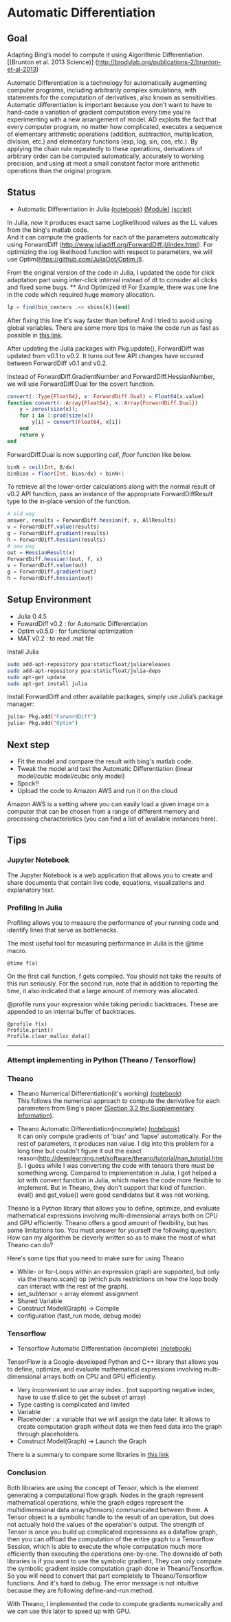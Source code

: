 # Automatic Differentiation

Goal
------------
Adapting Bing’s model to compute it using Algorithmic Differentiation.
[(Brunton et al. 2013 Science)] (http://brodylab.org/publications-2/brunton-et-al-2013)

Automatic Differentiation is a technology for automatically augmenting computer programs, including arbitrarily complex simulations, with statements for the computation of derivatives, also known as sensitivities. Automatic differentiation is important because you don't want to have to hand-code a variation of gradient computation every time you're experimenting with a new arrangement of model. AD exploits the fact that every computer program, no matter how complicated, executes a sequence of elementary arithmetic operations (addition, subtraction, multiplication, division, etc.) and elementary functions (exp, log, sin, cos, etc.). By applying the chain rule repeatedly to these operations, derivatives of arbitrary order can be computed automatically, accurately to working precision, and using at most a small constant factor more arithmetic operations than the original program.

Status
-------
* Automatic Differentiation in Julia [(notebook)](https://github.com/misun6312/autodiff/blob/master/Julia_autodiff.ipynb) [(Module)](https://github.com/misun6312/autodiff/blob/master/julia/AutodiffModule.jl) [(script)](https://github.com/misun6312/autodiff/blob/master/julia/job_script.jl)

In Julia, now it produces exact same Loglikelihood values as the LL values from the bing's matlab code.  
And it can compute the gradients for each of the parameters automatically using ForwardDiff (http://www.juliadiff.org/ForwardDiff.jl/index.html). For optimizing the log likelihood function with respect to parameters, we will use Optim(https://github.com/JuliaOpt/Optim.jl). 

From the original version of the code in Julia, I updated the code for click adaptation part using inter-click interval instead of dt to consider all clicks and fixed some bugs. ** And Optimized it! For Example, there was one line in the code which required huge memory allocation.
```julia
lp = find(bin_centers .<= sbins[k])[end]
```
After fixing this line it's way faster than before! And I tried to avoid using global variables. There are some more tips to make the code run as fast as possible in [this link](http://docs.julialang.org/en/release-0.4/manual/performance-tips/?highlight=performance). 

After updating the Julia packages with Pkg.update(), ForwardDiff was updated from v0.1 to v0.2. It turns out few API changes have occured between ForwardDiff v0.1 and v0.2.  

Instead of ForwardDiff.GradientNumber and ForwardDiff.HessianNumber, we will use ForwardDiff.Dual for the covert function.
```julia
convert(::Type{Float64}, x::ForwardDiff.Dual) = Float64(x.value)
function convert(::Array{Float64}, x::Array{ForwardDiff.Dual}) 
    y = zeros(size(x)); 
    for i in 1:prod(size(x)) 
        y[i] = convert(Float64, x[i]) 
    end
    return y
end
```
ForwardDiff.Dual is now supporting *ceil, floor* function like below. 
```julia
binN = ceil(Int, B/dx) 
binBias = floor(Int, bias/dx) + binN+1  
```
To retrieve all the lower-order calculations along with the normal result of v0.2 API function, pass an instance of the appropriate ForwardDiffResult type to the in-place version of the function.
```julia
# old way
answer, results = ForwardDiff.hessian(f, x, AllResults)
v = ForwardDiff.value(results)
g = ForwardDiff.gradient(results)
h = ForwardDiff.hessian(results) 
# new way
out = HessianResult(x)
ForwardDiff.hessian!(out, f, x)
v = ForwardDiff.value(out)
g = ForwardDiff.gradient(out)
h = ForwardDiff.hessian(out)
```


Setup Environment
-------
* Julia 0.4.5  
* FowardDiff v0.2 : for Automatic Differentiation
* Optim v0.5.0 : for functional optimization
* MAT v0.2 : to read .mat file

Install Julia
```bash
sudo add-apt-repository ppa:staticfloat/juliareleases
sudo add-apt-repository ppa:staticfloat/julia-deps
sudo apt-get update
sudo apt-get install julia
```
Install ForwardDiff and other available packages, simply use Julia’s package manager:
```bash
julia> Pkg.add("ForwardDiff")
julia> Pkg.add("Optim")
```

Next step
-------
* Fit the model and compare the result with bing's matlab code. 
* Tweak the model and test the Automatic Differentiation (linear model/cubic model/cubic only model)
* Spock!! 
* Upload the code to Amazon AWS and run it on the cloud

Amazon AWS is a setting where you can easily load a given image on a computer that can be chosen from a range of different memory and processing characteristics (you can find a list of available instances here). 

Tips
-------
### Jupyter Notebook
The Jupyter Notebook is a web application that allows you to create and share documents that contain live code, equations, visualizations and explanatory text. 

### Profiling In Julia
Profiling allows you to measure the performance of your running code and identify lines that serve as bottlenecks.

The most useful tool for measuring performance in Julia is the @time macro.
```
@time f(x)
```
On the first call function, f gets compiled. You should not take the results of this run seriously. For the second run, note that in addition to reporting the time, it also indicated that a large amount of memory was allocated.

@profile runs your expression while taking periodic backtraces. These are appended to an internal buffer of backtraces.
```
@profile f(x)
Profile.print()
Profile.clear_malloc_data() 
```


******
### Attempt implementing in Python (Theano / Tensorflow) 

### Theano 
* Theano Numerical Differentiation(it's working) [(notebook)](https://github.com/misun6312/autodiff/blob/master/Theano_NumericDiff.ipynb)   
This follows the numerical approach to compute the derivative for each parameters from Bing's paper [(Section 3.2 the Supplementary Information)](http://science.sciencemag.org/content/suppl/2013/04/04/340.6128.95.DC1).  

* Theano Automatic Differentiation(incomplete) [(notebook)](https://github.com/misun6312/autodiff/blob/master/Theano_autodiff.ipynb)   
It can only compute gradients of 'bias' and 'lapse' automatically. For the rest of parameters, it produces nan value.
I dig into this problem for a long time but couldn't figure it out the exact reason(http://deeplearning.net/software/theano/tutorial/nan_tutorial.html).
I guess while I was converting the code with tensors there must be something wrong. Compared to implementation in Julia, I got helped a lot with convert function in Julia, which makes the code more flexible to implement. But in Theano, they don't support that kind of function. eval() and get_value() were good candidates but it was not working. 

Theano is a Python library that allows you to define, optimize, and evaluate mathematical expressions involving multi-dimensional arrays both on CPU and GPU efficiently. Theano offers a good amount of flexibility, but has some limitations too. You must answer for yourself the following question: How can my algorithm be cleverly written so as to make the most of what Theano can do?   

Here's some tips that you need to make sure for using Theano
- While- or for-Loops within an expression graph are supported, but only via the theano.scan() op (which puts restrictions on how the loop body can interact with the rest of the graph).
- set_subtensor = array element assignment
- Shared Variable
- Construct Model(Graph) -> Compile
- configuration (fast_run mode, debug mode)

### Tensorflow 
* Tensorflow Automatic Differentiation (incomplete) [(notebook)](https://github.com/misun6312/autodiff/blob/master/Tensorflow_autodiff3.ipynb)  

TensorFlow is a Google-developed Python and C++ library that allows you to define, optimize, and evaluate mathematical expressions involving multi-dimensional arrays both on CPU and GPU efficiently.

- Very inconvenient to use array index.. (not supporting negative index, have to use tf.slice to get the subset of array)
- Type casting is complicated and limited
- Variable
- Placeholder : a variable that we will assign the data later. It allows to create computation graph without data we then feed data into the graph through placeholders.
- Construct Model(Graph) -> Launch the Graph

There is a summary to compare some libraries in [this link](http://deeplearning4j.org/compare-dl4j-torch7-pylearn.html)

### Conclusion
Both libraries are using the concept of Tensor, which is the element generating a computational flow graph. Nodes in the graph represent mathematical operations, while the graph edges represent the multidimensional data arrays(tensors) communicated between them. A Tensor object is a symbolic handle to the result of an operation, but does not actually hold the values of the operation's output. 
The strength of Tensor is once you build up complicated expressions as a dataflow graph, then you can offload the computation of the entire graph to a Tensorflow Session, which is able to execute the whole computation much more efficiently than executing the operations one-by-one. 
The downside of both libraries is if you want to use the symbolic gradient, They can only compute the symbolic gradient inside computation graph done in Theano/Tensorflow. So you will need to convert that part completely to Theano/Tensorflow functions. And it's hard to debug. The error message is not intuitive because they are following define-and-run method. 

With Theano, I implemented the code to compute gradients numerically and we can use this later to speed up with GPU. 
